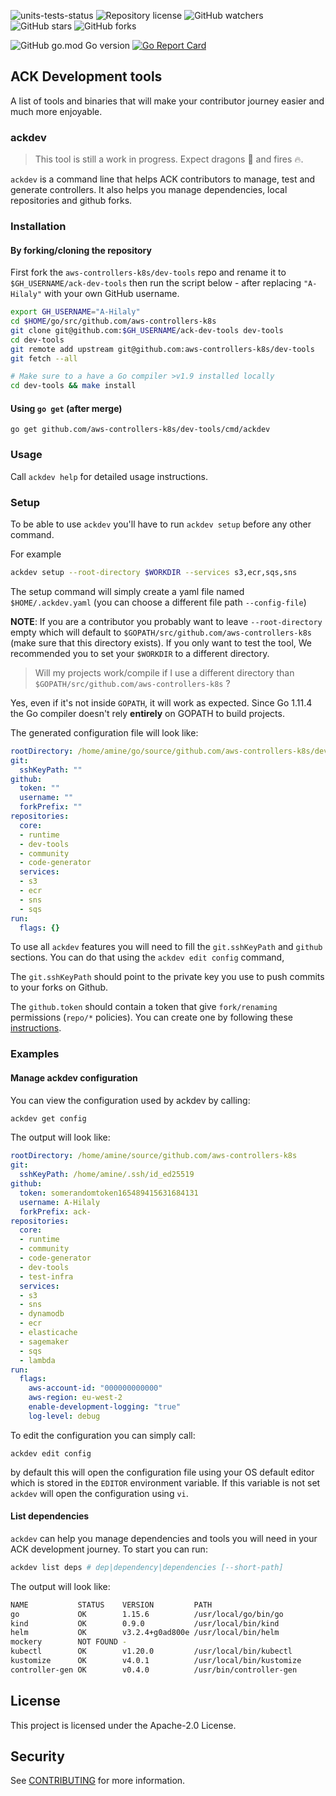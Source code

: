 ![units-tests-status](https://github.com/aws-controllers-k8s/dev-tools/actions/workflows/unit-tests.yaml/badge.svg)
![Repository license](https://img.shields.io/github/license/aws-controllers-k8s/dev-tools?style=flat)
![GitHub watchers](https://img.shields.io/github/watchers/aws-controllers-k8s/dev-tools?style=social)
![GitHub stars](https://img.shields.io/github/stars/aws-controllers-k8s/dev-tools?style=social)
![GitHub forks](https://img.shields.io/github/forks/aws-controllers-k8s/dev-tools?style=social)

![GitHub go.mod Go version](https://img.shields.io/github/go-mod/go-version/aws-controllers-k8s/dev-tools)
[![Go Report Card](https://goreportcard.com/badge/github.com/aws-controllers-k8s/dev-tools)](https://goreportcard.com/report/github.com/aws-controllers-k8s/dev-tools)

## ACK Development tools

A list of tools and binaries that will make your contributor journey easier and much more enjoyable.

### ackdev

> This tool is still a work in progress. Expect dragons :dragon: and fires :fire:.

`ackdev` is a command line that helps ACK contributors to manage, test and generate controllers. It also helps you manage dependencies, local repositories and github forks.


### Installation

#### By forking/cloning the repository

First fork the `aws-controllers-k8s/dev-tools` repo and rename it to `$GH_USERNAME/ack-dev-tools` then run the script below - after replacing `"A-Hilaly"` with your own GitHub username.

```bash
export GH_USERNAME="A-Hilaly"
cd $HOME/go/src/github.com/aws-controllers-k8s
git clone git@github.com:$GH_USERNAME/ack-dev-tools dev-tools
cd dev-tools
git remote add upstream git@github.com:aws-controllers-k8s/dev-tools
git fetch --all

# Make sure to a have a Go compiler >v1.9 installed locally
cd dev-tools && make install
```

#### Using `go get` (after merge)

```shell
go get github.com/aws-controllers-k8s/dev-tools/cmd/ackdev
```

### Usage

Call `ackdev help` for detailed usage instructions.

### Setup

To be able to use `ackdev` you'll have to run `ackdev setup` before any other command.

For example
```bash
ackdev setup --root-directory $WORKDIR --services s3,ecr,sqs,sns
```

The setup command will simply create a yaml file named `$HOME/.ackdev.yaml`
(you can choose a different file path `--config-file`)

**NOTE**: If you are a contributor you probably want to leave `--root-directory` empty which will default to `$GOPATH/src/github.com/aws-controllers-k8s`
(make sure that this directory exists).
If you only want to test the tool, 
We recommended you to set your `$WORKDIR` to a different directory.

> Will my projects work/compile if I use a different directory than `$GOPATH/src/github.com/aws-controllers-k8s` ?

Yes, even if it's not inside `GOPATH`, it will work as expected.
Since Go 1.11.4 the Go compiler doesn't rely **entirely** on GOPATH to build projects.


The generated configuration file will look like:

``` yaml
rootDirectory: /home/amine/go/source/github.com/aws-controllers-k8s/dev-tools
git:
  sshKeyPath: ""
github:
  token: ""
  username: ""
  forkPrefix: ""
repositories:
  core:
  - runtime
  - dev-tools
  - community
  - code-generator
  services:
  - s3
  - ecr
  - sns
  - sqs
run:
  flags: {}
```

To use all `ackdev` features you will need to fill the `git.sshKeyPath` and `github` sections.
You can do that using the `ackdev edit config` command,

The `git.sshKeyPath` should point to the private key you use to push commits to your forks on Github.

The `github.token` should contain a token that give `fork/renaming` permissions (`repo/*` policies).
You can create one by following these [instructions][create-github-token].

[create-github-token]: https://docs.github.com/en/github/authenticating-to-github/creating-a-personal-access-token

### Examples

#### Manage ackdev configuration

You can view the configuration used by ackdev by calling:

```bash
ackdev get config
```

The output will look like:

```yaml
rootDirectory: /home/amine/source/github.com/aws-controllers-k8s
git:
  sshKeyPath: /home/amine/.ssh/id_ed25519
github:
  token: somerandomtoken165489415631684131
  username: A-Hilaly
  forkPrefix: ack-
repositories:
  core:
  - runtime
  - community
  - code-generator
  - dev-tools
  - test-infra
  services:
  - s3
  - sns
  - dynamodb
  - ecr
  - elasticache
  - sagemaker
  - sqs
  - lambda
run:
  flags:
    aws-account-id: "000000000000"
    aws-region: eu-west-2
    enable-development-logging: "true"
    log-level: debug
```

To edit the configuration you can simply call:

```
ackdev edit config
```

by default this will open the configuration file using your OS default editor
which is stored in the `EDITOR` environment variable. If this variable is not
set `ackdev` will open the configuration using `vi`.

#### List dependencies

`ackdev` can help you manage dependencies and tools you will need in your ACK development journey.
To start you can run:

```bash
ackdev list deps # dep|dependency|dependencies [--short-path]
```

The output will look like:
```bash
NAME           STATUS    VERSION         PATH                     
go             OK        1.15.6          /usr/local/go/bin/go     
kind           OK        0.9.0           /usr/local/bin/kind      
helm           OK        v3.2.4+g0ad800e /usr/local/bin/helm      
mockery        NOT FOUND -                                        
kubectl        OK        v1.20.0         /usr/local/bin/kubectl   
kustomize      OK        v4.0.1          /usr/local/bin/kustomize 
controller-gen OK        v0.4.0          /usr/bin/controller-gen
```

## License

This project is licensed under the Apache-2.0 License.

## Security

See [CONTRIBUTING](CONTRIBUTING.md#security-issue-notifications) for more information.